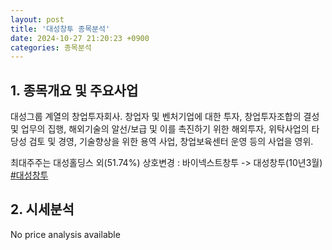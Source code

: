 ```yaml
---
layout: post
title: '대성창투 종목분석'
date: 2024-10-27 21:20:23 +0900
categories: 종목분석
---
```


## 1. 종목개요 및 주요사업

대성그룹 계열의 창업투자회사. 창업자 및 벤처기업에 대한 투자, 창업투자조합의 결성 및 업무의 집행, 해외기술의 알선/보급 및 이를 촉진하기 위한 해외투자, 위탁사업의 타당성 검토 및 경영, 기술향상을 위한 용역 사업, 창업보육센터 운영 등의 사업을 영위. 

최대주주는 대성홀딩스 외(51.74%) 상호변경 : 바이넥스트창투 -> 대성창투(10년3월)
[#대성창투](#)

## 2. 시세분석

No price analysis available
